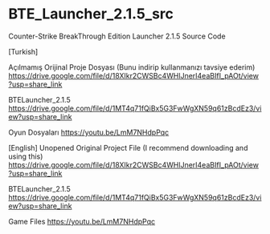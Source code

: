 # BTE_Launcher_2.1.5_src
Counter-Strike BreakThrough Edition Launcher 2.1.5 Source Code

[Turkish]

Açılmamış Orijinal Proje Dosyası (Bunu indirip kullanmanızı tavsiye ederim)
https://drive.google.com/file/d/18XIkr2CWSBc4WHlJnerI4eaBIfI_pAOt/view?usp=share_link

BTELauncher_2.1.5
https://drive.google.com/file/d/1MT4q71fQiBx5G3FwWgXN59q61zBcdEz3/view?usp=share_link

Oyun Dosyaları
https://youtu.be/LmM7NHdpPqc


[English]
Unopened Original Project File (I recommend downloading and using this)
https://drive.google.com/file/d/18XIkr2CWSBc4WHlJnerI4eaBIfI_pAOt/view?usp=share_link

BTELauncher_2.1.5
https://drive.google.com/file/d/1MT4q71fQiBx5G3FwWgXN59q61zBcdEz3/view?usp=share_link

Game Files
https://youtu.be/LmM7NHdpPqc

